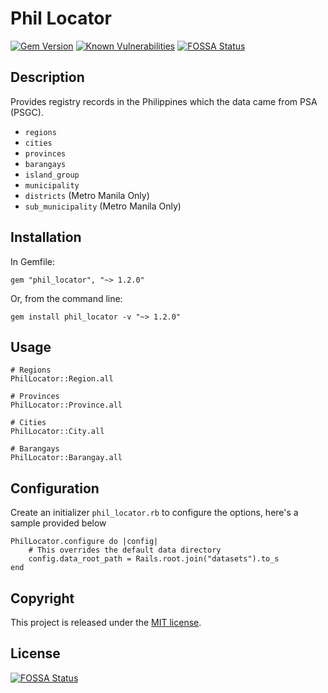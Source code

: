 # Phil Locator

[![Gem Version](https://badge.fury.io/rb/phil_locator.svg)](https://badge.fury.io/rb/phil_locator)
[![Known Vulnerabilities](https://snyk.io/test/github/tenshiAMD/phil_locator/badge.svg?targetFile=Gemfile.lock)](https://snyk.io/test/github/tenshiAMD/phil_locator?targetFile=Gemfile.lock)
[![FOSSA Status](https://app.fossa.com/api/projects/git%2Bgithub.com%2FtenshiAMD%2Fphil_locator.svg?type=shield&issueType=license)](https://app.fossa.com/projects/git%2Bgithub.com%2FtenshiAMD%2Fphil_locator?ref=badge_shield&issueType=license)

## Description
Provides registry records in the Philippines which the data came from PSA (PSGC).

- `regions`
- `cities` 
- `provinces`
- `barangays`
- `island_group`
- `municipality`
- `districts` (Metro Manila Only)
- `sub_municipality` (Metro Manila Only)

## Installation

In Gemfile:
```
gem "phil_locator", "~> 1.2.0"
```

Or, from the command line:
```
gem install phil_locator -v "~> 1.2.0"
```
    
## Usage

```
# Regions
PhilLocator::Region.all

# Provinces
PhilLocator::Province.all

# Cities
PhilLocator::City.all

# Barangays
PhilLocator::Barangay.all
```

## Configuration

Create an initializer `phil_locator.rb` to configure the options, here's a sample provided below

```
PhilLocator.configure do |config|
    # This overrides the default data directory
    config.data_root_path = Rails.root.join("datasets").to_s
end
```

## Copyright

This project is released under the [MIT license](/LICENSE).


## License
[![FOSSA Status](https://app.fossa.com/api/projects/git%2Bgithub.com%2FtenshiAMD%2Fphil_locator.svg?type=large)](https://app.fossa.com/projects/git%2Bgithub.com%2FtenshiAMD%2Fphil_locator?ref=badge_large)
